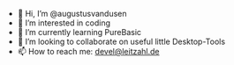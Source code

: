 - 👋 Hi, I’m @augustusvandusen
- 👀 I’m interested in coding
- 🌱 I’m currently learning PureBasic
- 💞️ I’m looking to collaborate on useful little Desktop-Tools
- 📫 How to reach me: devel@leitzahl.de

<!---
augustusvandusen/augustusvandusen is a ✨ special ✨ repository because its `README.md` (this file) appears on your GitHub profile.
You can click the Preview link to take a look at your changes.
--->
